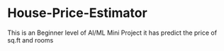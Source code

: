 # House-Price-Estimator
This is an Beginner level of AI/ML Mini Project it has predict the price of sq.ft and rooms 

